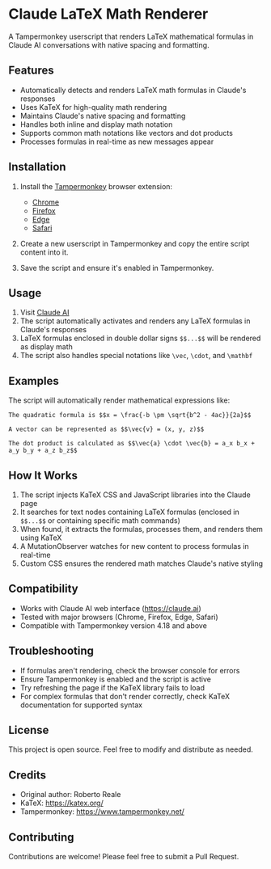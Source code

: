 # Claude LaTeX Math Renderer

A Tampermonkey userscript that renders LaTeX mathematical formulas in Claude AI conversations with native spacing and formatting.

## Features

- Automatically detects and renders LaTeX math formulas in Claude's responses
- Uses KaTeX for high-quality math rendering
- Maintains Claude's native spacing and formatting
- Handles both inline and display math notation
- Supports common math notations like vectors and dot products
- Processes formulas in real-time as new messages appear

## Installation

1. Install the [Tampermonkey](https://www.tampermonkey.net/) browser extension:
   - [Chrome](https://chrome.google.com/webstore/detail/tampermonkey/dhdgffkkebhmkfjojejmpbldmpobfkfo)
   - [Firefox](https://addons.mozilla.org/en-US/firefox/addon/tampermonkey/)
   - [Edge](https://microsoftedge.microsoft.com/addons/detail/tampermonkey/iikmkjmpaadaobahmlepeloendndfphd)
   - [Safari](https://apps.apple.com/app/tampermonkey/id1482490089)

2. Create a new userscript in Tampermonkey and copy the entire script content into it.

3. Save the script and ensure it's enabled in Tampermonkey.

## Usage

1. Visit [Claude AI](https://claude.ai)
2. The script automatically activates and renders any LaTeX formulas in Claude's responses
3. LaTeX formulas enclosed in double dollar signs `$$...$$` will be rendered as display math
4. The script also handles special notations like `\vec`, `\cdot`, and `\mathbf`

## Examples

The script will automatically render mathematical expressions like:

```
The quadratic formula is $$x = \frac{-b \pm \sqrt{b^2 - 4ac}}{2a}$$

A vector can be represented as $$\vec{v} = (x, y, z)$$

The dot product is calculated as $$\vec{a} \cdot \vec{b} = a_x b_x + a_y b_y + a_z b_z$$
```

## How It Works

1. The script injects KaTeX CSS and JavaScript libraries into the Claude page
2. It searches for text nodes containing LaTeX formulas (enclosed in `$$...$$` or containing specific math commands)
3. When found, it extracts the formulas, processes them, and renders them using KaTeX
4. A MutationObserver watches for new content to process formulas in real-time
5. Custom CSS ensures the rendered math matches Claude's native styling

## Compatibility

- Works with Claude AI web interface (https://claude.ai)
- Tested with major browsers (Chrome, Firefox, Edge, Safari)
- Compatible with Tampermonkey version 4.18 and above

## Troubleshooting

- If formulas aren't rendering, check the browser console for errors
- Ensure Tampermonkey is enabled and the script is active
- Try refreshing the page if the KaTeX library fails to load
- For complex formulas that don't render correctly, check KaTeX documentation for supported syntax

## License

This project is open source. Feel free to modify and distribute as needed.

## Credits

- Original author: Roberto Reale
- KaTeX: https://katex.org/
- Tampermonkey: https://www.tampermonkey.net/

## Contributing

Contributions are welcome! Please feel free to submit a Pull Request.

